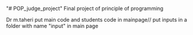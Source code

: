 "# POP_judge_project" 
Final project of principle of programming

Dr m.taheri
put main code and students code in mainpage//
put inputs in a folder with name "input" in main page
